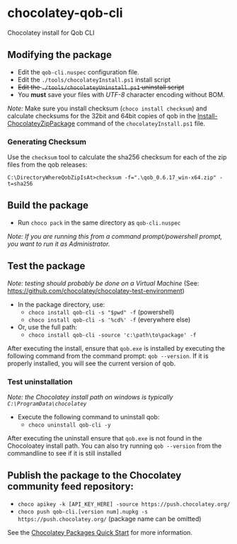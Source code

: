 ﻿# chocolatey-qob-cli

Chocolatey install for Qob CLI

## Modifying the package

- Edit the `qob-cli.nuspec` configuration file.
- Edit the `./tools/chocolateyInstall.ps1` install script
- ~~Edit the `./tools/chocolateyUninstall.ps1` uninstall script~~
- You **must** save your files with *UTF-8* character encoding without BOM.

_Note:_ Make sure you install checksum (`choco install checksum`) and calculate checksums for the 32bit and 64bit copies of qob in the [Install-ChocolateyZipPackage](https://chocolatey.org/docs/helpers-install-chocolatey-zip-package) command of the `chocolateyInstall.ps1` file.

### Generating Checksum

Use the `checksum` tool to calculate the sha256 checksum for each of the zip files from the qob releases:

`C:\DirectoryWhereQobZipIsAt>checksum -f=".\qob_0.6.17_win-x64.zip" -t=sha256`

## Build the package

- Run `choco pack` in the same directory as `qob-cli.nuspec`

_Note: If you are running this from a command prompt/powershell prompt, you want to run it as Administrator._

## Test the package

_Note: testing should probably be done on a Virtual Machine_
(See: https://github.com/chocolatey/chocolatey-test-environment)

- In the package directory, use:
  - `choco install qob-cli -s "$pwd" -f` (powershell)
  - `choco install qob-cli -s '%cd%' -f` (everywhere else)
- Or, use the full path:
  - `choco install qob-cli -source 'c:\path\to\package' -f`

After executing the install, ensure that `qob.exe` is installed by executing the following command from the command prompt: `qob --version`. If it is properly installed, you will see the current version of qob.

### Test uninstallation

_Note: the Chocolatey install path on windows is typically `C:\ProgramData\chocolatey`_

- Execute the following command to uninstall qob:
    + `choco uninstall qob-cli -y`

After executing the uninstall ensure that `qob.exe` is not found in the Chocoloatey install path. You can also try running `qob --version` from the commandline to see if it is still installed


## Publish the package to the Chocolatey community feed repository:

- `choco apikey -k [API_KEY_HERE] -source https://push.chocolatey.org/`
- `choco push qob-cli.[version num].nupkg -s https://push.chocolatey.org/` (package name can be omitted)

See the [Chocolatey Packages Quick Start][quickstart] for more information.


<!-- Links -->

[quickstart]: https://github.com/chocolatey/choco/wiki/CreatePackagesQuickStart
